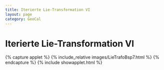 ```yaml
---
title: Iterierte Lie-Transformation VI
layout: page
category: GeoCal
---
```


# Iterierte Lie-Transformation VI


{% capture applet %} {% include_relative images/LieTrafoBsp7.html %} {% endcapture %}
{% include showapplet.html %}
